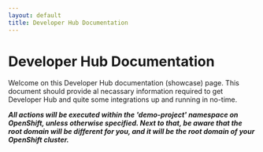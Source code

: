 ```yaml
---
layout: default
title: Developer Hub Documentation
---
```


# Developer Hub Documentation

Welcome on this Developer Hub documentation (showcase) page.
This document should provide al necassary information required to get Developer Hub 
and quite some integrations up and running in no-time.


**_All actions will be executed within the 'demo-project' namespace on OpenShift, unless otherwise specified.
Next to that, be aware that the root domain will be different for you, and it will be the root domain of your
OpenShift cluster._**
